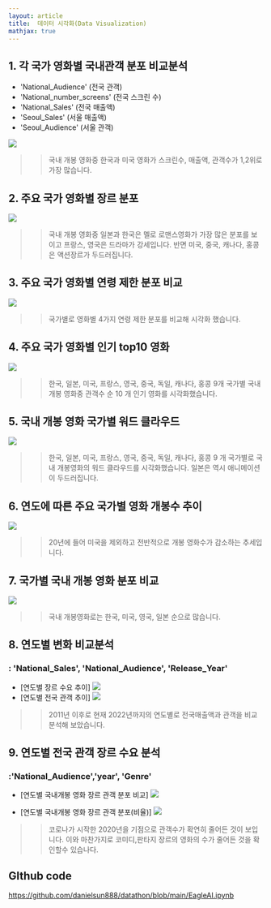 ```yaml
---
layout: article
title:  데이터 시각화(Data Visualization)
mathjax: true
---
```



## 1. 각 국가 영화별 국내관객 분포 비교분석
* 'National_Audience' (전국 관객)
* 'National_number_screens' (전국 스크린 수)
* 'National_Sales' (전국 매출액)
* 'Seoul_Sales' (서울 매출액)
* 'Seoul_Audience' (서울 관객)


![](https://raw.githubusercontent.com/danielsun888/danielsun888.github.io/main/_posts/graph/daniel_1_1.png )
>> 국내 개봉 영화중 한국과 미국 영화가 스크린수, 매출액, 관객수가 1,2위로 가장 많습니다.

## 2. 주요 국가 영화별 장르 분포 
![](https://raw.githubusercontent.com/danielsun888/danielsun888.github.io/main/_posts/graph/daniel_2_1.png )
>> 국내 개봉 영화중 일본과 한국은 멜로 로맨스영화가 가장 많은 분포를 보이고 프랑스, 영국은 드라마가 강세입니다. 반면 미국, 중국, 캐나다, 홍콩은 액션장르가 두드러집니다.

## 3. 주요 국가 영화별 연령 제한 분포 비교
![](https://raw.githubusercontent.com/danielsun888/danielsun888.github.io/main/_posts/graph/daniel_3_1.png )

>> 국가별로 영화별 4가지 연령 제한 분포를 비교해 시각화 했습니다. 

## 4. 주요 국가 영화별 인기 top10 영화
![](https://raw.githubusercontent.com/danielsun888/danielsun888.github.io/main/_posts/graph/daniel_4_1.png )
>>한국, 일본, 미국, 프랑스, 영국, 중국, 독일, 캐나다, 홍콩 9개 국가별 국내 개봉 영화중 관객수 순 10 개 인기 영화를 시각화했습니다. 


## 5. 국내 개봉 영화 국가별 워드 클라우드

![](https://raw.githubusercontent.com/danielsun888/danielsun888.github.io/main/_posts/graph/daniel_wordcloud.png )
>>한국, 일본, 미국, 프랑스, 영국, 중국, 독일, 캐나다, 홍콩 9 개 국가별로 국내 개봉영화의 워드 클라우드를 시각화했습니다. 일본은 역시 애니메이션이 두드러집니다.


## 6. 연도에 따른 주요 국가별 영화 개봉수 추이

![](https://raw.githubusercontent.com/danielsun888/danielsun888.github.io/main/_posts/graph/daniel_5_1.png )
>> 20년에 들어 미국을 제외하고 전반적으로 개봉 영화수가 감소하는 추세입니다. 

## 7. 국가별 국내 개봉 영화 분포 비교 
![](https://raw.githubusercontent.com/danielsun888/danielsun888.github.io/main/_posts/graph/daniel_6_1.png )

>>국내 개봉영화로는 한국, 미국, 영국, 일본 순으로 많습니다.


## 8. 연도별 변화 비교분석
### : 'National_Sales', 'National_Audience', 'Release_Year'

* [연도별 장르 수요 추이]
![](https://raw.githubusercontent.com/danielsun888/danielsun888.github.io/main/_posts/graph/jiwon_1_1.png)
* [연도별 전국 관객 추이]
![](https://raw.githubusercontent.com/danielsun888/danielsun888.github.io/main/_posts/graph/jiwon_1_2.png)

>>2011년 이후로 현재 2022년까지의 연도별로 전국매출액과 관객을 비교 분석해 보았습니다. 

## 9. 연도별 전국 관객 장르 수요 분석
###  :'National_Audience','year', 'Genre'

* [연도별 국내개봉 영화 장르 관객 분포 비교]
![](https://raw.githubusercontent.com/danielsun888/danielsun888.github.io/main/_posts/graph/jiwon_3_1.png)

*  [연도별 국내개봉 영화 장르 관객 분포(비율)]
![](https://raw.githubusercontent.com/danielsun888/danielsun888.github.io/main/_posts/graph/jiwon_3_2.png)

>>코로나가 시작한 2020년을 기점으로 관객수가 확연히 줄어든 것이 보입니다. 이와 마찬가지로 코미디,판타지 장르의 영화의 수가 줄어든 것을 확인할수 있습나다. 


## GIthub code

<https://github.com/danielsun888/datathon/blob/main/EagleAI.ipynb>